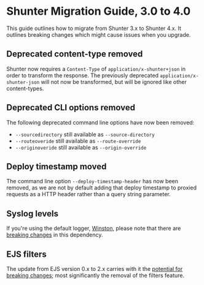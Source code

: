 
Shunter Migration Guide, 3.0 to 4.0
===================================

This guide outlines how to migrate from Shunter 3.x to Shunter 4.x. It outlines breaking changes which might cause issues when you upgrade.

Deprecated content-type removed
-------------------------------

Shunter now requires a `Content-Type` of `application/x-shunter+json` in order to transform the response.  The previously deprecated `application/x-shunter-json` will not now be transformed, but will be ignored like other content-types.

Deprecated CLI options removed
------------------------------

The following deprecated command line options have now been removed:
- `--sourcedirectory` still available as `--source-directory`
- `--routeoveride` still available as `--route-override`
- `--originoveride` still available as `--origin-override`

Deploy timestamp moved
----------------------

The command line option `--deploy-timestamp-header` has now been removed, as we are not by default adding that deploy timestamp to proxied requests as a HTTP header rather than a query string parameter.

Syslog levels
-------------

If you're using the default logger, [Winston](https://github.com/winstonjs/winston/), please note that there are [breaking changes](https://github.com/winstonjs/winston/blob/master/CHANGELOG.md#v200--2015-10-29) in this dependency.

EJS filters
-----------

The update from EJS version 0.x to 2.x carries with it the [potential for breaking changes](https://github.com/mde/ejs/blob/master/CHANGELOG.md#v201-2015-01-02); most significantly the removal of the filters feature.

